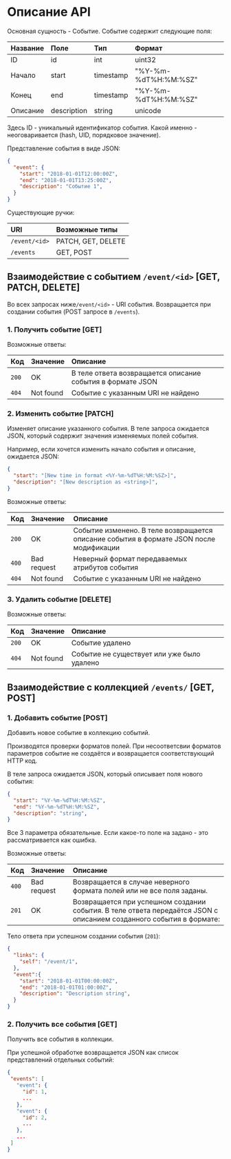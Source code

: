 # Описание API

Основная сущность - Событие. Событие содержит следующие поля:

| Название        | Поле        | Тип           |  Формат |
| :-------------- |:-----       |:--------------|:--------|
| ID              |id           | int           | uint32  |
| Начало          |start        | timestamp     | "%Y-%m-%dT%H:%M:%SZ" |
| Конец           |end          | timestamp     | "%Y-%m-%dT%H:%M:%SZ" |
| Описание        |description  | string        | unicode |

Здесь ID - уникальный идентификатор события. Какой именно - неоговаривается (hash, UID, порядковое значение).

Представление события в виде JSON:
```json
{
  "event": {
    "start": "2018-01-01T12:00:00Z",
    "end": "2018-01-01T13:25:00Z",
    "description": "Событие 1",
  }
}
```

Существующие ручки:

| URI           | Возможные типы    |
|:-------       | :--------------   |
|`/event/<id>`  | PATCH, GET, DELETE |
|`/events`      | GET, POST         |



## Взаимодействие с событием `/event/<id>` [GET, PATCH, DELETE]

Во всех запросах ниже`/event/<id>` - URI события. Возвращается при создании события (POST запросе в `/events`).

### 1. Получить событие [GET]

Возможные ответы:

| Код           | Значение          | Описание           |
|:-------       | :--------------   |:--------------     |
|`200`          | OK                | В теле ответа возвращается описание события в формате JSON |
|`404`          | Not found         | Событие с указанным URI не найдено |


### 2. Изменить событие [PATCH]

Изменяет описание указанного события. В теле запроса ожидается JSON, который содержит значения изменяемых полей события. 

Например, если хочется изменить начало события и описание, ожидается JSON:
```json
{
  "start": "[New time in format <%Y-%m-%dT%H:%M:%SZ>]",
  "description": "[New description as <string>]",
}
```

Возможные ответы:

| Код           | Значение          | Описание           |
|:-------       | :--------------   |:--------------     |
|`200`          | OK                | Событие изменено. В теле возвращается описание события в формате JSON после модификации |
|`400`          | Bad request       | Неверный формат передаваемых атрибутов события |
|`404`          | Not found         | Событие с указанным URI не найдено |


### 3. Удалить событие [DELETE]

Возможные ответы:

| Код           | Значение          | Описание           |
|:-------       | :--------------   |:--------------     |
|`200`          | OK                | Событие удалено |
|`404`          | Not found         | Событие не существует или уже было удалено |
 
 


## Взаимодействие с коллекцией `/events/` [GET, POST]


### 1. Добавить событие [POST]

Добавить новое событие в коллекцию событий.

Производятся проверки форматов полей. При несоответсвии форматов параметров событие не создаётся и возвращается соответствующий HTTP код.

В теле запроса ожидается JSON, который описывает поля нового события:
```json
{
  "start": "%Y-%m-%dT%H:%M:%SZ",
  "end": "%Y-%m-%dT%H:%M:%SZ",
  "description": "string",
}
```
Все 3 параметра обязательные. Если какое-то поле на задано - это рассматривается как ошибка.

Возможные ответы:

 Код           | Значение          | Описание           |
|:-------       | :--------------   |:--------------     |
|`400`          | Bad request       |  Возвращается в случае неверного формата полей или не все поля заданы. |
|`201`          | OK                | Возвращается при успешном создании события. В теле ответа передаётся JSON с описанием созданного события в формате: |

Тело ответа при успешном создании события (`201`):
```json
{
  "links": {
    "self": "/event/1",
  },
  "event":{
    "start": "2018-01-01T00:00:00Z",
    "end": "2018-01-01T01:00:00Z",
    "description": "Description string",
  }
}
```

### 2. Получить все события [GET]

Получить все события в коллекции.

При успешной обработке возвращается JSON как список представлений отдельных событий:
 ```json
{
  "events": [
    "event": {
      "id": 1,
      ...
    },
    "event": {
      "id": 2,
      ...
    },
    ...
  ]
}
 ```
